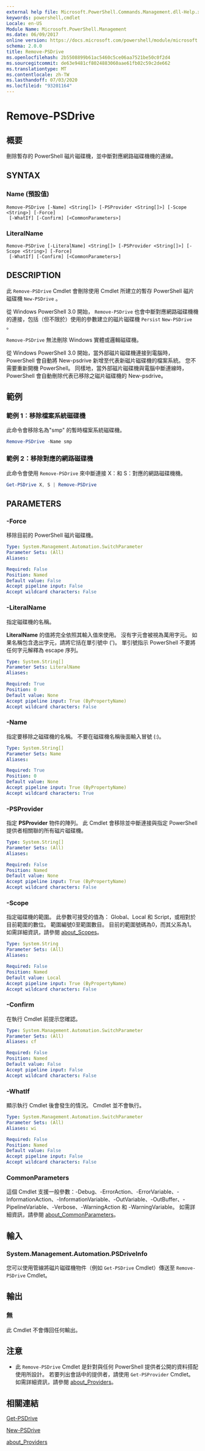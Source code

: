 ```yaml
---
external help file: Microsoft.PowerShell.Commands.Management.dll-Help.xml
keywords: powershell,cmdlet
Locale: en-US
Module Name: Microsoft.PowerShell.Management
ms.date: 06/09/2017
online version: https://docs.microsoft.com/powershell/module/microsoft.powershell.management/remove-psdrive?view=powershell-7&WT.mc_id=ps-gethelp
schema: 2.0.0
title: Remove-PSDrive
ms.openlocfilehash: 2b5508899b61ac5460c5ce06aa7521be50c0f2d4
ms.sourcegitcommit: de63e9481cf8024883060aae61fb02c59c2de662
ms.translationtype: MT
ms.contentlocale: zh-TW
ms.lasthandoff: 07/03/2020
ms.locfileid: "93201164"
---
```

# Remove-PSDrive

## 概要
刪除暫存的 PowerShell 磁片磁碟機，並中斷對應網路磁碟機機的連線。

## SYNTAX

### Name (預設值)

```
Remove-PSDrive [-Name] <String[]> [-PSProvider <String[]>] [-Scope <String>] [-Force]
 [-WhatIf] [-Confirm] [<CommonParameters>]
```

### LiteralName

```
Remove-PSDrive [-LiteralName] <String[]> [-PSProvider <String[]>] [-Scope <String>] [-Force]
 [-WhatIf] [-Confirm] [<CommonParameters>]
```

## DESCRIPTION

此 `Remove-PSDrive` Cmdlet 會刪除使用 Cmdlet 所建立的暫存 PowerShell 磁片磁碟機 `New-PSDrive` 。

從 Windows PowerShell 3.0 開始， `Remove-PSDrive` 也會中斷對應網路磁碟機機的連接，包括（但不限於）使用的參數建立的磁片磁碟機 `Persist` `New-PSDrive` 。

`Remove-PSDrive` 無法刪除 Windows 實體或邏輯磁碟機。

從 Windows PowerShell 3.0 開始，當外部磁片磁碟機連接到電腦時，PowerShell 會自動將 New-psdrive 新增至代表新磁片磁碟機的檔案系統。
您不需要重新開機 PowerShell。
同樣地，當外部磁片磁碟機與電腦中斷連線時，PowerShell 會自動刪除代表已移除之磁片磁碟機的 New-psdrive。

## 範例

### 範例 1︰移除檔案系統磁碟機

此命令會移除名為"smp" 的暫時檔案系統磁碟機。

```powershell
Remove-PSDrive -Name smp
```

### 範例 2：移除對應的網路磁碟機

此命令會使用 `Remove-PSDrive` 來中斷連接 X：和 S：對應的網路磁碟機機。

```powershell
Get-PSDrive X, S | Remove-PSDrive
```

## PARAMETERS

### -Force

移除目前的 PowerShell 磁片磁碟機。

```yaml
Type: System.Management.Automation.SwitchParameter
Parameter Sets: (All)
Aliases:

Required: False
Position: Named
Default value: False
Accept pipeline input: False
Accept wildcard characters: False
```

### -LiteralName

指定磁碟機的名稱。

**LiteralName** 的值將完全依照其輸入值來使用。
沒有字元會被視為萬用字元。
如果名稱包含逸出字元，請將它括在單引號中 (')。
單引號指示 PowerShell 不要將任何字元解釋為 escape 序列。

```yaml
Type: System.String[]
Parameter Sets: LiteralName
Aliases:

Required: True
Position: 0
Default value: None
Accept pipeline input: True (ByPropertyName)
Accept wildcard characters: False
```

### -Name

指定要移除之磁碟機的名稱。
不要在磁碟機名稱後面輸入冒號 (:)。

```yaml
Type: System.String[]
Parameter Sets: Name
Aliases:

Required: True
Position: 0
Default value: None
Accept pipeline input: True (ByPropertyName)
Accept wildcard characters: True
```

### -PSProvider

指定 **PSProvider** 物件的陣列。
此 Cmdlet 會移除並中斷連接與指定 PowerShell 提供者相關聯的所有磁片磁碟機。

```yaml
Type: System.String[]
Parameter Sets: (All)
Aliases:

Required: False
Position: Named
Default value: None
Accept pipeline input: True (ByPropertyName)
Accept wildcard characters: False
```

### -Scope

指定磁碟機的範圍。
此參數可接受的值為： Global、Local 和 Script，或相對於目前範圍的數位。 範圍編號0至範圍數目。 目前的範圍號碼為0，而其父系為1。
如需詳細資訊，請參閱 [about_Scopes](../Microsoft.PowerShell.Core/About/about_Scopes.md)。

```yaml
Type: System.String
Parameter Sets: (All)
Aliases:

Required: False
Position: Named
Default value: Local
Accept pipeline input: True (ByPropertyName)
Accept wildcard characters: False
```

### -Confirm

在執行 Cmdlet 前提示您確認。

```yaml
Type: System.Management.Automation.SwitchParameter
Parameter Sets: (All)
Aliases: cf

Required: False
Position: Named
Default value: False
Accept pipeline input: False
Accept wildcard characters: False
```

### -WhatIf

顯示執行 Cmdlet 後會發生的情況。
Cmdlet 並不會執行。

```yaml
Type: System.Management.Automation.SwitchParameter
Parameter Sets: (All)
Aliases: wi

Required: False
Position: Named
Default value: False
Accept pipeline input: False
Accept wildcard characters: False
```

### CommonParameters

這個 Cmdlet 支援一般參數：-Debug、-ErrorAction、-ErrorVariable、-InformationAction、-InformationVariable、-OutVariable、-OutBuffer、-PipelineVariable、-Verbose、-WarningAction 和 -WarningVariable。 如需詳細資訊，請參閱 [about_CommonParameters](../Microsoft.PowerShell.Core/About/about_CommonParameters.md)。

## 輸入

### System.Management.Automation.PSDriveInfo

您可以使用管線將磁片磁碟機物件（例如 `Get-PSDrive` Cmdlet）傳送至 `Remove-PSDrive` Cmdlet。

## 輸出

### 無

此 Cmdlet 不會傳回任何輸出。

## 注意

- 此 `Remove-PSDrive` Cmdlet 是針對與任何 PowerShell 提供者公開的資料搭配使用所設計。 若要列出會話中的提供者，請使用 `Get-PSProvider` Cmdlet。 如需詳細資訊，請參閱 [about_Providers](../Microsoft.PowerShell.Core/About/about_Providers.md)。

## 相關連結

[Get-PSDrive](Get-PSDrive.md)

[New-PSDrive](New-PSDrive.md)

[about_Providers](../Microsoft.PowerShell.Core/About/about_Providers.md)

